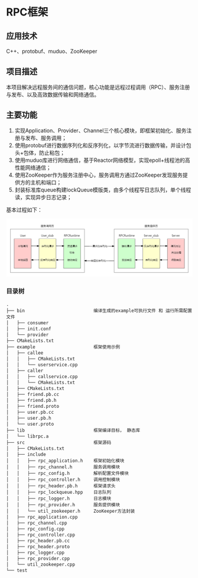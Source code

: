 # RPC框架
## 应用技术
C++、protobuf、muduo、ZooKeeper

## 项目描述
本项目解决远程服务间的通信问题，核心功能是远程过程调用（RPC）、服务注册与发布、以及高效数据传输和网络通信。
## 主要功能
1. 实现Application、Provider、Channel三个核心模块，即框架初始化、服务注册与发布、服务调用；
2. 使用protobuf进行数据序列化和反序列化，以字节流进行数据传输，并设计包头+包体，防止粘包；
3. 使用muduo库进行网络通信，基于Reactor网络模型，实现epoll+线程池的高性能网络通信；
4. 使用ZooKeeper作为服务注册中心，服务调用方通过ZooKeeper发现服务提供方的主机和端口；
5. 封装标准库queue构建lockQueue模版类，由多个线程写日志队列，单个线程读，实现异步日志记录；

基本过程如下：

![](https://github.com/song-binwei/RPC/blob/main/img/RPC%E6%B5%81%E7%A8%8B%E5%9B%BE.png)

### 目录树

```
.
├── bin                          编译生成的example可执行文件 和 运行所需配置文件
│   ├── consumer
│   ├── init.conf
│   └── provider
├── CMakeLists.txt
├── example                      框架使用示例
│   ├── callee
│   │   ├── CMakeLists.txt
│   │   └── userservice.cpp
│   ├── caller
│   │   ├── callservice.cpp
│   │   └── CMakeLists.txt
│   ├── CMakeLists.txt
│   ├── friend.pb.cc
│   ├── friend.pb.h
│   ├── friend.proto
│   ├── user.pb.cc
│   ├── user.pb.h
│   └── user.proto
├── lib                          框架编译目标， 静态库
│   └── librpc.a
├── src                          框架源码
│   ├── CMakeLists.txt
│   ├── include
│   │   ├── rpc_application.h    框架初始化模块
│   │   ├── rpc_channel.h        服务调用模块
│   │   ├── rpc_config.h		 解析配置文件模块
│   │   ├── rpc_controller.h     调用控制模块
│   │   ├── rpc_header.pb.h      框架请求头
│   │   ├── rpc_lockqueue.hpp    日志队列
│   │   ├── rpc_logger.h         日志模块
│   │   ├── rpc_provider.h       服务提供模块
│   │   └── util_zookeeper.h     ZooKeeper方法封装
│   ├── rpc_application.cpp
│   ├── rpc_channel.cpp
│   ├── rpc_config.cpp
│   ├── rpc_controller.cpp
│   ├── rpc_header.pb.cc
│   ├── rpc_header.proto
│   ├── rpc_logger.cpp
│   ├── rpc_provider.cpp
│   └── util_zookeeper.cpp
└── test
```

